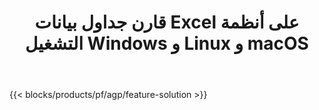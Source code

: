 ﻿---
title: قارن جداول بيانات Excel على أنظمة التشغيل Windows و Linux و macOS 
weight: 7730
url: /ar/comparison
description: تطبيق مجاني وواجهات برمجة تطبيقات لمقارنة ملفات Excel XLS و XLSX و CSV و TSV و ODS و SXC و FODS
---
{{< blocks/products/pf/agp/feature-solution >}} 

